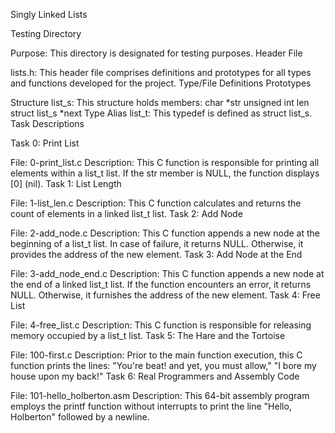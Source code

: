 Singly Linked Lists

Testing Directory 

Purpose: This directory is designated for testing purposes.
Header File 

lists.h: This header file comprises definitions and prototypes for all types and functions developed for the project.
Type/File Definitions Prototypes

Structure list_s: This structure holds members:
char *str
unsigned int len
struct list_s *next
Type Alias list_t: This typedef is defined as struct list_s.
Task Descriptions

Task 0: Print List

File: 0-print_list.c
Description: This C function is responsible for printing all elements within a list_t list.
If the str member is NULL, the function displays [0] (nil).
Task 1: List Length

File: 1-list_len.c
Description: This C function calculates and returns the count of elements in a linked list_t list.
Task 2: Add Node

File: 2-add_node.c
Description: This C function appends a new node at the beginning of a list_t list.
In case of failure, it returns NULL.
Otherwise, it provides the address of the new element.
Task 3: Add Node at the End

File: 3-add_node_end.c
Description: This C function appends a new node at the end of a linked list_t list.
If the function encounters an error, it returns NULL.
Otherwise, it furnishes the address of the new element.
Task 4: Free List

File: 4-free_list.c
Description: This C function is responsible for releasing memory occupied by a list_t list.
Task 5: The Hare and the Tortoise

File: 100-first.c
Description: Prior to the main function execution, this C function prints the lines:
"You're beat! and yet, you must allow,"
"I bore my house upon my back!"
Task 6: Real Programmers and Assembly Code

File: 101-hello_holberton.asm
Description: This 64-bit assembly program employs the printf function without interrupts to print the line "Hello, Holberton" followed by a newline.

